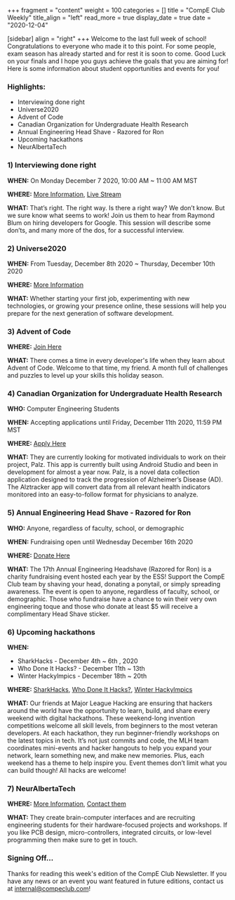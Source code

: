 +++
fragment = "content"
weight = 100
categories = []
title = "CompE Club Weekly"
title_align = "left"
read_more = true
display_date = true
date = "2020-12-04"

[sidebar]
align = "right"
+++
Welcome to the last full week of school! Congratulations to everyone who made it to this point. For some people, exam season has already started and for rest it is soon to come. Good Luck on your finals and I hope you guys achieve the goals that you are aiming for! Here is some information about student opportunities and events for you!
<br/>

### Highlights:

* Interviewing done right
* Universe2020
* Advent of Code
* Canadian Organization for Undergraduate Health Research
* Annual Engineering Head Shave - Razored for Ron
* Upcoming hackathons
* NeurAlbertaTech
  <br/>

### 1)  Interviewing done right

**WHEN:** On Monday December 7 2020, 10:00 AM ~ 11:00 AM MST

**WHERE:** [More Information](https://education.github.com/university/schedule/interviewing-done-right), [Live Stream](https://www.twitch.tv/githubeducation)

**WHAT:** That’s right. The right way. Is there a right way? We don’t know. But we sure know what seems to work! Join us them to hear from Raymond Blum on hiring developers for Google. This session will describe some don’ts, and many more of the dos, for a successful interview.
<br/>

### 2)  Universe2020

**WHEN:** From Tuesday, December 8th 2020 ~ Thursday, December 10th 2020

**WHERE:** [More Information](https://education.github.com/university/schedule/)

**WHAT:** Whether starting your first job, experimenting with new technologies, or growing your presence online, these sessions will help you prepare for the next generation of software development.
<br/>


### 3)  Advent of Code

**WHERE:** [Join Here](https://adventofcode.com/?utm_source=newsletter&utm_medium=email&utm_campaign=student-newsletter-dec2020)

**WHAT:** There comes a time in every developer's life when they learn about Advent of Code. Welcome to that time, my friend. A month full of challenges and puzzles to level up your skills this holiday season.
<br/>

### 4)  Canadian Organization for Undergraduate Health Research

**WHO:** Computer Engineering Students

**WHEN:** Accepting applications until Friday, December 11th 2020, 11:59 PM MST

**WHERE:** [Apply Here](https://docs.google.com/forms/d/e/1FAIpQLSddaDaMJcQLsy6qlyq3hQa3hN2kLOHm1f_OkvIMNLNKBUW7hg/viewform)

**WHAT:** They are currently looking for motivated individuals to work on their project, Palz. This app is currently built using Android Studio and been in development for almost a year now. Palz, is a novel data collection application designed to track the progression of Alzheimer’s Disease (AD). The Alztracker app will convert data from all relevant health indicators monitored into an easy-to-follow format for physicians to analyze.
<br/>

### 5)  Annual Engineering Head Shave - Razored for Ron

**WHO:** Anyone, regardless of faculty, school, or demographic

**WHEN:** Fundraising open until Wednesday December 16th 2020

**WHERE:** [Donate Here](https://p2p.onecause.com/enggshave/team/computer-engineering-club)

**WHAT:** The 17th Annual Engineering Headshave (Razored for Ron) is a charity fundraising event hosted each year by the ESS! Support the CompE Club team by shaving your head, donating a ponytail, or simply spreading awareness. The event is open to anyone, regardless of faculty, school, or demographic. Those who fundraise have a chance to win their very own engineering toque and those who donate at least $5 will receive a complimentary Head Shave sticker.
<br/>

### 6)  Upcoming hackathons

**WHEN:**
- SharkHacks - December 4th ~ 6th, 2020
- Who Done It Hacks? - December 11th ~ 13th
- Winter Hackylmpics - December 18th ~ 20th

**WHERE:** [SharkHacks](https://organize.mlh.io/participants/events/6046-sharkhacks), [Who Done It Hacks?](https://organize.mlh.io/participants/events/6047-who-done-it-hacks), [Winter Hackylmpics](https://organize.mlh.io/participants/events/6048-winter-hacklympics)


**WHAT:** Our friends at Major League Hacking are ensuring that hackers around the world have the opportunity to learn, build, and share every weekend with digital hackathons. These weekend-long invention competitions welcome all skill levels, from beginners to the most veteran developers. At each hackathon, they run beginner-friendly workshops on the latest topics in tech. It’s not just commits and code, the MLH team coordinates mini-events and hacker hangouts to help you expand your network, learn something new, and make new memories. Plus, each weekend has a theme to help inspire you. Event themes don’t limit what you can build though! All hacks are welcome!
<br/>

### 7)  NeurAlbertaTech

**WHERE:** [More Information](https://natuab.ca/), [Contact them](https://natuab.ca/contact)

**WHAT:** They create brain-computer interfaces and are recruiting engineering students for their hardware-focused projects and workshops. If you like PCB design, micro-controllers, integrated circuits, or low-level programming then make sure to get in touch.
<br/>

### Signing Off...

Thanks for reading this week's edition of the CompE Club Newsletter.  If you have any news or an event you want featured in future editions, contact us at [internal@compeclub.com](mailto:internal@compeclub.com)!